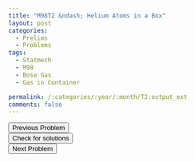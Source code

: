 ```yaml
---
title: "M98T2 &ndash; Helium Atoms in a Box"
layout: post
categories:
  - Prelims
  - Problems
tags:
  - Statmech
  - M98
  - Bose Gas
  - Gas in Container

permalink: /:categories/:year/:month/T2:output_ext
comments: false
---
```

<object data="1998M2T.pdf" type="application/pdf" width="100%" height="500"></object>

<div class='navbar'>
	<div float='left'><button onclick="window.location='T1.html'" >Previous Problem</button></div>
	<div float='center'><button onclick="window.location='https://princetonprelim.com/prelim/1/'">Check for solutions</button></div>
	<div float='right'><button onclick="window.location='T3.html'" > Next Problem</button></div>
</div>
